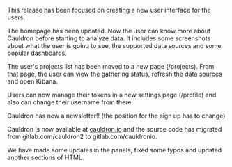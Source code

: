 This release has been focused on creating a new user interface for the users.

The homepage has been updated. Now the user can know more about Cauldron before starting to analyze data. It includes some screenshots about what the user is going to see, the supported data sources and some popular dashboards.

The user's projects list has been moved to a new page (/projects). From that page, the user can view the gathering status, refresh the data sources and open Kibana. 

Users can now manage their tokens in a new settings page (/profile) and also can change their username from there.

Cauldron has now a newsletter!! (the position for the sign up has to change)

Cauldron is now available at [cauldron.io](https://cauldron.io) and the source code has migrated from gitlab.com/cauldron2 to gitlab.com/cauldronio.

We have made some updates in the panels, fixed some typos and updated another sections of HTML.
